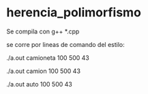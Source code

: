 # herencia_polimorfismo

Se compila con g++ *.cpp

se corre por lineas de comando del estilo:

./a.out camioneta 100 500 43

./a.out camion 100 500 43

./a.out auto 100 500 43


